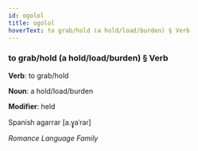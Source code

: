 ```yaml
---
id: ogolol
title: ogolol
hoverText: to grab/hold (a hold/load/burden) § Verb
---
```


### to grab/hold (a hold/load/burden) § Verb

**Verb**: to grab/hold

**Noun**: a hold/load/burden

**Modifier**: held

Spanish agarrar [a.ɣ̞aˈraɾ]

*Romance Language Family*